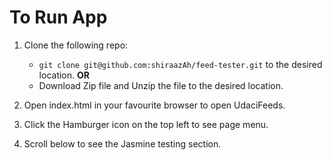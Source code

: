 # To Run App

1. Clone the following repo:
    * `git clone git@github.com:shiraazAh/feed-tester.git` to the desired location.
    **OR**
    * Download Zip file and Unzip the file to the desired location.

2. Open index.html in your favourite browser to open UdaciFeeds.

3. Click the Hamburger icon on the top left to see page menu.

4. Scroll below to see the Jasmine testing section.
